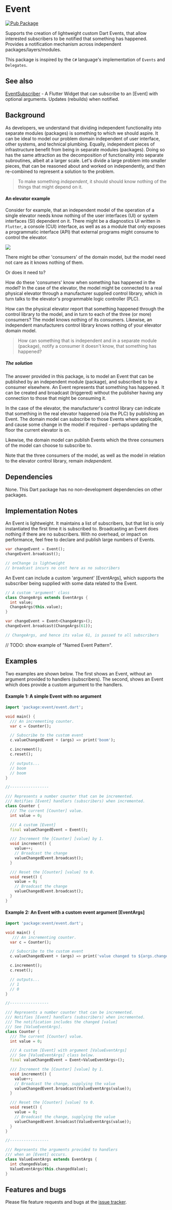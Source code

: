 # Event

[![Pub Package](https://img.shields.io/pub/v/event.svg?style=flat-square)](https://pub.dev/packages/event)

Supports the creation of lightweight custom Dart Events, that allow interested subscribers to be notified that something has happened. Provides a notification mechanism across independent packages/layers/modules.

This package is inspired by the `C#` language's implementation of `Events` and `Delegates`.

## See also

[EventSubscriber][eventsubscriber] - A Flutter Widget that can subscribe to an [Event] with optional arguments. Updates (rebuilds) when notified.

## Background

As developers, we understand that dividing independent functionality into separate modules (packages) is something to which we should aspire.  It can be ideal to model our problem domain independent of user interface, other systems, and technical plumbing. Equally, independent pieces of infrastructure benefit from being in separate modules (packages). Doing so has the same attraction as the decomposition of functionality into separate subroutines, albeit at a larger scale. Let's divide a large problem into smaller pieces, that can be reasoned about and worked on independently, and then re-combined to represent a solution to the problem.

> To make something *independent*, it should should know nothing of the things that might depend on it.

#### An elevator example

Consider for example, that an independent model of the operation of a single elevator needs know nothing of the user interfaces (UI) or system interfaces (SI) dependent on it.  There might be a diagnostics UI written in `Flutter`, a console (CUI) interface, as well as as a module that only exposes a programmatic interface (API) that external programs might consume to control the elevator.

![](https://www.dropbox.com/s/wt1v75g5s5wwli1/event-example-small.jpg?raw=true)

There might be other 'consumers' of the domain model, but the model need not care as it knows nothing of them.

Or does it need to?

How do these 'consumers' know when something has happened in the model?  In the case of the elevator, the model might be connected to a real physical elevator through a manufacturer supplied control library, which in turn talks to the elevator's programmable logic controller (PLC).

How can the physical elevator report that something happened through the control library to the model, and in turn to each of the three (or more) consumers? The model knows nothing of its consumers. Likewise, an independent manufacturers control library knows nothing of your elevator domain model.

> How can something that is independent and in a separate module (package), notify a consumer it doesn't know, that something has happened?

##### The solution

The answer provided in this package, is to model an Event that can be published by an independent module (package), and subscribed to by a consumer elsewhere.  An Event represents that something has happened. It can be created and broadcast (triggered) without the publisher having any connection to those that might be consuming it.

In the case of the elevator, the manufacturer's control library can indicate that something in the real elevator happened (via the PLC) by publishing an Event. The domain model can subscribe to those Events where applicable, and cause some change in the model if required - perhaps updating the floor the current elevator is on.

Likewise, the domain model can publish Events which the three consumers of the model can choose to subscribe to.

Note that the three consumers of the model, as well as the model in relation to the elevator control library, remain *independent*.

## Dependencies

None. This Dart package has no non-development dependencies on other packages.

## Implementation Notes

An Event is lightweight. It maintains a list of subscribers, but that list is only instantiated the first time it is subscribed to.  Broadcasting an Event does nothing if there are no subscribers. With no overhead, or impact on performance, feel free to declare and publish large numbers of Events.

```dart
var changeEvent = Event();
changeEvent.broadcast();

// onChange is lightweight
// broadcast incurs no cost here as no subscribers
```

An Event can include a custom 'argument' [EventArgs], which supports the subscriber being supplied with some data related to the Event.

```dart
// A custom 'argument' class
class ChangeArgs extends EventArgs {
  int value;
  ChangeArgs(this.value);
}

var changeEvent = Event<ChangeArgs>();
changeEvent.broadcast(ChangeArgs(61));

// ChangeArgs, and hence its value 61, is passed to all subscribers
```

// TODO: show example of "Named Event Pattern".

## Examples

Two examples are shown below. The first shows an Event, without an argument provided to handlers (subscribers). The second, shows an Event which does provide a custom argument to the handlers.


#### Example 1: A simple Event with no argument

```dart
import 'package:event/event.dart';

void main() {
  /// An incrementing counter.
  var c = Counter();

  // Subscribe to the custom event
  c.valueChangedEvent + (args) => print('boom');

  c.increment();
  c.reset();

  // outputs...
  // boom
  // boom
}

//-----------------

/// Represents a number counter that can be incremented.
/// Notifies [Event] handlers (subscribers) when incremented.
class Counter {
  /// The current [Counter] value.
  int value = 0;

  /// A custom [Event]
  final valueChangedEvent = Event();

  /// Increment the [Counter] [value] by 1.
  void increment() {
    value++;
    // Broadcast the change
    valueChangedEvent.broadcast();
  }

  /// Reset the [Counter] [value] to 0.
  void reset() {
    value = 0;
    // Broadcast the change
    valueChangedEvent.broadcast();
  }
}
```

#### Example 2: An Event with a custom event argument [EventArgs]

```dart
import 'package:event/event.dart';

void main() {
   /// An incrementing counter.
  var c = Counter();

  // Subscribe to the custom event
  c.valueChangedEvent + (args) => print('value changed to ${args.changedValue}');

  c.increment();
  c.reset();

  // outputs...
  // 1
  // 0
}

//-----------------

/// Represents a number counter that can be incremented.
/// Notifies [Event] handlers (subscribers) when incremented.
/// The notification includes the changed [value]
/// See [ValueEventArgs].
class Counter {
  /// The current [Counter] value.
  int value = 0;

  /// A custom [Event] with argument [ValueEventArgs]
  /// See [ValueEventArgs] class below.
  final valueChangedEvent = Event<ValueEventArgs>();

  /// Increment the [Counter] [value] by 1.
  void increment() {
    value++;
    // Broadcast the change, supplying the value
    valueChangedEvent.broadcast(ValueEventArgs(value));
  }

  /// Reset the [Counter] [value] to 0.
  void reset() {
    value = 0;
    // Broadcast the change, supplying the value
    valueChangedEvent.broadcast(ValueEventArgs(value));
  }
}

//-----------------

/// Represents the arguments provided to handlers
/// when an [Event] occurs.
class ValueEventArgs extends EventArgs {
  int changedValue;
  ValueEventArgs(this.changedValue);
}
```

## Features and bugs

Please file feature requests and bugs at the [issue tracker][tracker].

[eventsubscriber]: https://pub.dev/packages/eventsubscriber
[tracker]: https://github.com/aryehof/dart-event/issues

